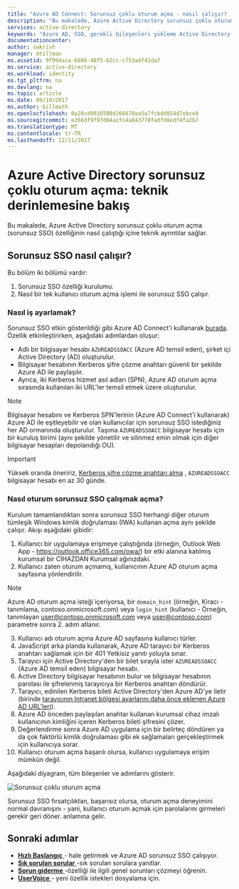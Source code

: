 ```yaml
---
title: "Azure AD Connect: Sorunsuz çoklu oturum açma - nasıl çalışır? | Microsoft Docs"
description: "Bu makalede, Azure Active Directory sorunsuz çoklu oturum açma özelliğinin nasıl çalıştığı açıklanmaktadır."
services: active-directory
keywords: "Azure AD, SSO, gerekli bileşenleri yükleme Active Directory, Azure AD Connect nedir çoklu oturum açma"
documentationcenter: 
author: swkrish
manager: mtillman
ms.assetid: 9f994aca-6088-40f5-b2cc-c753a4f41da7
ms.service: active-directory
ms.workload: identity
ms.tgt_pltfrm: na
ms.devlang: na
ms.topic: article
ms.date: 09/19/2017
ms.author: billmath
ms.openlocfilehash: 0a28cd9016588d266670aa5a7fcbdd854d7ebce0
ms.sourcegitcommit: e266df9f97d04acfc4a843770fadfd8edf4fa2b7
ms.translationtype: MT
ms.contentlocale: tr-TR
ms.lasthandoff: 12/11/2017
---
```

# <a name="azure-active-directory-seamless-single-sign-on-technical-deep-dive"></a>Azure Active Directory sorunsuz çoklu oturum açma: teknik derinlemesine bakış

Bu makalede, Azure Active Directory sorunsuz çoklu oturum açma (sorunsuz SSO) özelliğinin nasıl çalıştığı içine teknik ayrıntılar sağlar.

## <a name="how-does-seamless-sso-work"></a>Sorunsuz SSO nasıl çalışır?

Bu bölüm iki bölümü vardır:
1. Sorunsuz SSO özelliği kurulumu.
2. Nasıl bir tek kullanıcı oturum açma işlemi ile sorunsuz SSO çalışır.

### <a name="how-does-set-up-work"></a>Nasıl iş ayarlamak?

Sorunsuz SSO etkin gösterildiği gibi Azure AD Connect'i kullanarak [burada](active-directory-aadconnect-sso-quick-start.md). Özellik etkinleştirirken, aşağıdaki adımlardan oluşur:
- Adlı bir bilgisayar hesabı `AZUREADSSOACC` (Azure AD temsil eden), şirket içi Active Directory (AD) oluşturulur.
- Bilgisayar hesabının Kerberos şifre çözme anahtarı güvenli bir şekilde Azure AD ile paylaşılır.
- Ayrıca, iki Kerberos hizmet asıl adları (SPN), Azure AD oturum açma sırasında kullanılan iki URL'ler temsil etmek üzere oluşturulur.

>[!NOTE]
> Bilgisayar hesabını ve Kerberos SPN'lerinin (Azure AD Connect'i kullanarak) Azure AD ile eşitleyebilir ve olan kullanıcılar için sorunsuz SSO istediğiniz her AD ormanında oluşturulur. Taşıma `AZUREADSSOACC` bilgisayar hesabı için bir kuruluş birimi (aynı şekilde yönetilir ve silinmez emin olmak için diğer bilgisayar hesapları depolandığı OU).

>[!IMPORTANT]
>Yüksek oranda öneririz, [Kerberos şifre çözme anahtarı alma](active-directory-aadconnect-sso-faq.md#how-can-i-roll-over-the-kerberos-decryption-key-of-the-azureadssoacc-computer-account) , `AZUREADSSOACC` bilgisayar hesabı en az 30 günde.

### <a name="how-does-sign-in-with-seamless-sso-work"></a>Nasıl oturum sorunsuz SSO çalışmak açma?

Kurulum tamamlandıktan sonra sorunsuz SSO herhangi diğer oturum tümleşik Windows kimlik doğrulaması (IWA) kullanan açma aynı şekilde çalışır. Akışı aşağıdaki gibidir:

1. Kullanıcı bir uygulamaya erişmeye çalıştığında (örneğin, Outlook Web App - https://outlook.office365.com/owa/) bir etki alanına katılmış kurumsal bir CİHAZDAN Kurumsal ağınızdaki.
2. Kullanıcı zaten oturum açmamış, kullanıcının Azure AD oturum açma sayfasına yönlendirilir.

  >[!NOTE]
  >Azure AD oturum açma isteği içeriyorsa, bir `domain_hint` (örneğin, Kiracı - tanımlama, contoso.onmicrosoft.com) veya `login_hint` (kullanıcı - Örneğin, tanımlayan user@contoso.onmicrosoft.com veya user@contoso.com) parametre sonra 2. adım atlanır.

3. Kullanıcı adı oturum açma Azure AD sayfasına kullanıcı türler.
4. JavaScript arka planda kullanarak, Azure AD tarayıcı bir Kerberos anahtarı sağlamak için bir 401 Yetkisiz yanıtı yoluyla sınar.
5. Tarayıcı için Active Directory'den bir bilet sırayla ister `AZUREADSSOACC` (Azure AD temsil eden) bilgisayar hesabı.
6. Active Directory bilgisayar hesabının bulur ve bilgisayar hesabının parolası ile şifrelenmiş tarayıcıya bir Kerberos anahtarı döndürür.
7. Tarayıcı, edinilen Kerberos bileti Active Directory'den Azure AD'ye iletir (birinde [tarayıcının Intranet bölgesi ayarlarını daha önce eklenen Azure AD URL'leri](active-directory-aadconnect-sso-quick-start.md#step-3-roll-out-the-feature)).
8. Azure AD önceden paylaşılan anahtar kullanan kurumsal cihaz imzalı kullanıcının kimliğini içeren Kerberos bileti şifresini çözer.
9. Değerlendirme sonra Azure AD uygulama için bir belirteç döndüren ya da çok faktörlü kimlik doğrulaması gibi ek sağlamaları gerçekleştirmek için kullanıcıya sorar.
10. Kullanıcı oturum açma başarılı olursa, kullanıcı uygulamaya erişim mümkün değil.

Aşağıdaki diyagram, tüm bileşenler ve adımlarını gösterir.

![Sorunsuz çoklu oturum açma](./media/active-directory-aadconnect-sso/sso2.png)

Sorunsuz SSO fırsatçılıktan, başarısız olursa, oturum açma deneyimini normal davranışını - yani, kullanıcı oturum açmak için parolalarını girmeleri gerekir geri döner. anlamına gelir.

## <a name="next-steps"></a>Sonraki adımlar

- [**Hızlı Başlangıç** ](active-directory-aadconnect-sso-quick-start.md) - hale getirmek ve Azure AD sorunsuz SSO çalışıyor.
- [**Sık sorulan sorular** ](active-directory-aadconnect-sso-faq.md) -sık sorulan sorulara yanıtlar.
- [**Sorun giderme** ](active-directory-aadconnect-troubleshoot-sso.md) -özelliği ile ilgili genel sorunları çözmeyi öğrenin.
- [**UserVoice** ](https://feedback.azure.com/forums/169401-azure-active-directory/category/160611-directory-synchronization-aad-connect) - yeni özellik istekleri dosyalama için.
